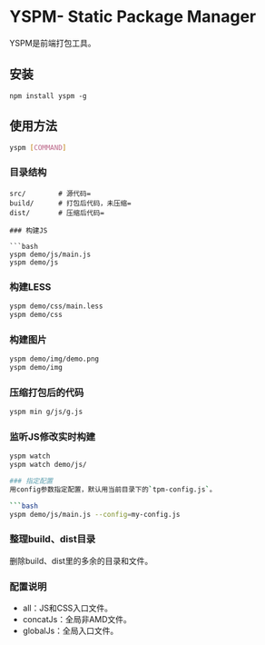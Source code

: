 YSPM- Static Package Manager
=================================================

YSPM是前端打包工具。

## 安装

```
npm install yspm -g
```

## 使用方法

```bash
yspm [COMMAND]
```

### 目录结构

```
src/		# 源代码=
build/		# 打包后代码，未压缩=
dist/		# 压缩后代码=

### 构建JS

```bash
yspm demo/js/main.js
yspm demo/js
```

### 构建LESS

```bash
yspm demo/css/main.less
yspm demo/css
```

### 构建图片

```bash
yspm demo/img/demo.png
yspm demo/img
```

### 压缩打包后的代码

```bash
yspm min g/js/g.js
```

### 监听JS修改实时构建

```bash
yspm watch
yspm watch demo/js/

### 指定配置
用config参数指定配置，默认用当前目录下的`tpm-config.js`。

```bash
yspm demo/js/main.js --config=my-config.js
```

### 整理build、dist目录

删除build、dist里的多余的目录和文件。

### 配置说明

* all：JS和CSS入口文件。
* concatJs：全局非AMD文件。
* globalJs：全局入口文件。
